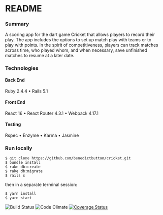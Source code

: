 # README

### Summary
A scoring app for the dart game Cricket that allows players to record their play. The app includes the options to set up match play with teams or to play with points. In the spirit of competitiveness, players can track matches across time, who played whom, and when necessary, save unfinished matches to resume at a later date.

### Technologies
#### Back End
Ruby 2.4.4
• Rails 5.1

#### Front End
React 16
• React Router 4.3.1
• Webpack 4.17.1

#### Testing
Rspec
• Enzyme
• Karma
• Jasmine

### Run locally
```
$ git clone https://github.com/benedictbutton/cricket.git
$ bundle install
$ rake db:create
$ rake db:migrate
$ rails s

```
then in a separate terminal session:
```
$ yarn install
$ yarn start

```
![Build Status](https://codeship.com/projects/e427e6a0-0f44-0135-f229-3e3b859db2c9/status?branch=master)
![Code Climate](https://codeclimate.com/github/benedictbutton/cricket.png)
[![Coverage Status](https://coveralls.io/repos/github/benedictbutton/cricket/badge.svg?branch=master)](https://coveralls.io/github/benedictbutton/cricket?branch=master)
